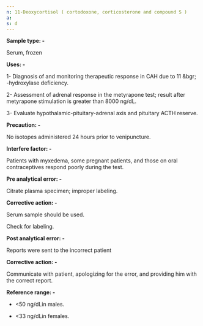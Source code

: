 ```yaml
---
n: 11-Deoxycortisol ( cortodoxone, corticosterone and compound S )
a: 
s: d
---
```


__Sample type: -__

Serum, frozen 

__Uses: -__

1-	Diagnosis of and monitoring therapeutic response in CAH due to 11 &bgr; -hydroxylase deficiency.

2-	 Assessment of adrenal response in the metyrapone test; result after metyrapone stimulation is greater than 8000 ng/dL.

3-	Evaluate hypothalamic-pituitary-adrenal axis and pituitary ACTH reserve.

__Precaution: -__

No isotopes administered 24 hours prior to venipuncture.

__Interfere factor: -__

Patients with myxedema, some pregnant patients, and those on oral contraceptives respond poorly during the test.

__Pre analytical error: -__

Citrate plasma specimen; improper labeling.

__Corrective action: -__

Serum sample should be used.

Check for labeling.

__Post analytical error: -__

Reports were sent to the incorrect patient

__Corrective action: -__

Communicate with patient, apologizing for the error, and providing him with the correct report.

__Reference range: -__

-	<50 ng/dLin males.

-	<33 ng/dLin females.
